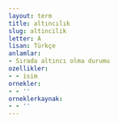 ```yaml
---
layout: term
title: altıncılık
slug: altincilik
letter: A
lisan: Türkçe
anlamlar:
- Sırada altıncı olma durumu
ozellikler:
- - isim
ornekler:
- - ''
orneklerkaynak:
- - ''
---
```

